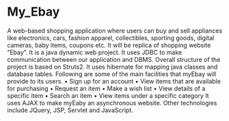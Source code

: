 # My_Ebay

A web-based shopping application where users can buy and sell appliances like electronics, cars, fashion apparel, collectibles, sporting goods, 
digital cameras, baby items, coupons etc. It will be replica of shopping website “Ebay”. It is a java dynamic web project.
It uses JDBC to make communication between our application and DBMS. Overall structure of the project is based on Struts2. It uses hibernate for mapping java classes
and database tables. Following are some of the main facilities that myEbay will provide to its users.
•	Sign up for an account
•	View items that are available for purchasing
•	Request an item
•	Make a wish list
•	View details of a specific item
•	Search an item
•	View items under a specific category
It uses AJAX to make myEaby an asynchronous website. Other technologies include JQuery, JSP, Servlet and JavaScript.
